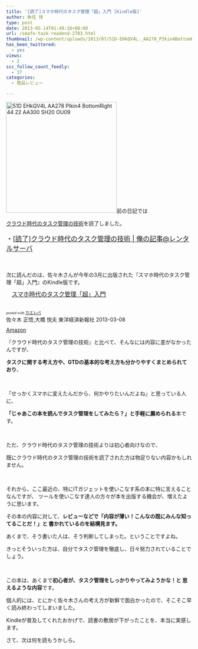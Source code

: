 ```yaml
---
title: '[読了]スマホ時代のタスク管理「超」入門 [Kindle版]'
author: 魚住 惇
type: post
date: 2013-05-14T01:49:18+00:00
url: /smafo-task-readend-2703.html
thumbnail: /wp-content/uploads/2013/07/51D-EHkQV4L._AA278_PIkin4BottomRight-4422_AA300_SH20_OU09_.jpg
has_been_twittered:
  - yes
views:
  - 2
scc_follow_count_feedly:
  - 37
categories:
  - 商品レビュー

---
```

<img decoding="async" loading="lazy" title="51D-EHkQV4L._AA278_PIkin4,BottomRight,-44,22_AA300_SH20_OU09_.jpg" alt="51D EHkQV4L AA278 PIkin4 BottomRight 44 22 AA300 SH20 OU09" src="/wp-content/uploads/2013/05/51D-EHkQV4L._AA278_PIkin4BottomRight-4422_AA300_SH20_OU09_.jpg" width="300" height="300" border="0" /><!--more-->前の日記では

[クラウド時代のタスク管理の技術][1]を読了しました。

<p style="font-size: 18px;">
  ・<a rel="nofollow" href="http://jun3010.me/cloud-task-readed-2669.html" target="_blank">[読了]クラウド時代のタスク管理の技術 | 俺の記事@レンタルサーバ</a>
</p>

&nbsp;

次に読んだのは、佐々木さんが今年の3月に出版された『スマホ時代のタスク管理「超」入門』のKindle版です。

<div class="kaerebalink-box" style="text-align: left; padding-bottom: 20px; font-size: medium; /zoom: 1; overflow: hidden;">
  <div class="kaerebalink-image" style="float: left; margin: 0 15px 10px 0;">
    <a href="http://www.amazon.co.jp/exec/obidos/ASIN/B00BOGN48E/jn050191-22/ref=nosim/" target="_blank" rel="nofollow"><img decoding="async" style="border: none;" alt="" src="http://ecx.images-amazon.com/images/I/51D-EHkQV4L._SL160_.jpg" /></a>
  </div>
  <div class="kaerebalink-info" style="line-height: 120%; /zoom: 1; overflow: hidden;">
    <div class="kaerebalink-name" style="margin-bottom: 10px; line-height: 120%;">
      <a href="http://www.amazon.co.jp/exec/obidos/ASIN/B00BOGN48E/jn050191-22/ref=nosim/" target="_blank" rel="nofollow">スマホ時代のタスク管理「超」入門</a>
    </div>
  </div>
</div>

<div class="kaerebalink-powered-date" style="font-size: 8pt; margin-top: 5px; font-family: verdana; line-height: 120%;">
  posted with <a href="http://kaereba.com" target="_blank">カエレバ</a>
</div>

<div class="kaerebalink-detail" style="margin-bottom: 5px;">
  佐々木 正悟,大橋 悦夫 東洋経済新報社 2013-03-08
</div>

<div class="kaerebalink-link1" style="margin-top: 10px;">
  <div class="shoplinkamazon" style="display: inline; margin-right: 5px;">
    <a title="アマゾン" href="http://www.amazon.co.jp/gp/search?keywords=%83%5E%83X%83N%8A%C7%97%9D%20%83X%83%7D%83z%8E%9E%91%E3&__mk_ja_JP=%83J%83%5E%83J%83i&tag=jn050191-22" target="_blank" rel="nofollow">Amazon</a>
  </div>
</div>

<div class="booklink-footer" style="clear: left;">
</div>

『クラウド時代のタスク管理の技術』と比べて、そんなには内容に差がなかったんですが、

**タスクに関する考え方や、GTDの基本的な考え方も分かりやすくまとめられており**、

&nbsp;

「せっかくスマホに変えたんだから、何かやりたいんだよね」と思っている人に、

 **「じゃあこの本を読んでタスク管理をしてみたら？」と手軽に薦められる**本です。

&nbsp;

ただ、クラウド時代のタスク管理の技術よりは初心者向けなので、

既にクラウド時代のタスク管理の技術を読了された方は物足りない内容かもしれません。

&nbsp;

それから、ここ最近の、特にITガジェットを使いこなす系の本に特に言えることなんですが、 ツールを使いこなす達人の方々が本を出版する機会が、増えたように思います。

その本の内容に対して、**レビューなどで「内容が薄い！こんなの既にみんな知ってることだ！」と 書かれているのを結構見ます。**

あくまで、そう書いた人は、そう判断してしまった。ということですよね。

きっとそういった方は、自分でタスク管理を徹底し、日々努力されていることでしょう。

&nbsp;

この本は、あくまで**初心者が、タスク管理をしっかりやってみようかな！と 思えるような内容**です。

個人的には、とにかく佐々木さんの考え方が新鮮で面白かったので、そこそこ早く読み終わってしまいました。

Kindleが普及してくれたおかげで、読書の敷居が下がったことを、本当に実感します。

さて、次は何を読もうかしら。

 [1]: http://www.amazon.co.jp/exec/obidos/ASIN/B009E5JT8Q/jn050191-22/ref=nosim/